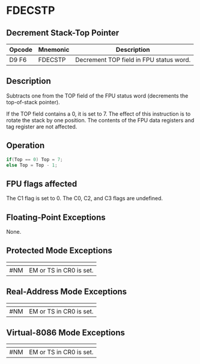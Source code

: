 # FDECSTP
 
## Decrement Stack-Top Pointer
 
 
|Opcode|Mnemonic|Description|
|-|-|-|
|D9 F6|FDECSTP|Decrement TOP field in FPU status word.|
 
## Description
 
Subtracts one from the TOP field of the FPU status word (decrements the top-of-stack pointer).
 
If the TOP field contains a 0, it is set to 7. The effect of this instruction is to rotate the stack by one position. The contents of the FPU data registers and tag register are not affected.
 
 
## Operation
 
```c
if(Top == 0) Top = 7;
else Top = Top - 1;

```
 
 
## FPU flags affected
 
The C1 flag is set to 0. The C0, C2, and C3 flags are undefined.

 
 
## Floating-Point Exceptions
 
None.
 
## Protected Mode Exceptions
 
|[]()||
|-|-|
|#NM|EM or TS in CR0 is set.|
 
## Real-Address Mode Exceptions
 
|[]()||
|-|-|
|#NM|EM or TS in CR0 is set.|
 
## Virtual-8086 Mode Exceptions
 
|[]()||
|-|-|
|#NM|EM or TS in CR0 is set.|
